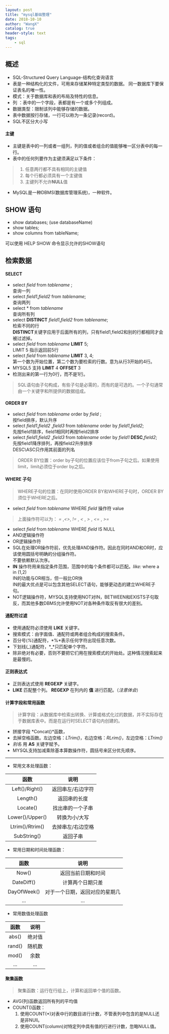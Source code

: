 ```yaml
---
layout: post
title: "mysql基础整理"
date: 2018-10-10 
author: "WangX"
catalog: true
header-style: text
tags:
    - sql
---
```

## 概述

* SQL-Structured Query Language-结构化查询语言
* 表是一种结构化的文件，可用来存储某种特定类型的数据。 同一数据库下要保证表名的唯一性。
* 模式：关于数据库和表的布局及特性的信息。
* 列 ：表中的一个字段，表都是有一个或多个列组成。
* 数据类型：限制该列中能够存储的数据。
* 表中数据按行存储，一行可以称为一条记录(record)。
* SQL不区分大小写

#### 主键
* 主键是表中的一列或者一组列，列的值或者组合的值能够唯一区分表中的每一行。
* 表中的任何列要作为主键须满足以下条件：
>1. 任意两行都不具有相同的主键值
>2. 每个行都必须具有一个主键值
>3. 主键列不允许**NULL**值

* MySQL是一种DBMS(数据库管理系统)，一种软件。

## SHOW 语句

* show databases;   (use databaseName)
* show tables;
* show columns from tableName; 

可以使用 HELP SHOW 命令显示允许的SHOW语句

## 检索数据

#### SELECT

* select *field* from *tablename* ;<br>查询一列
* select *field1*,*field2* from *tablename*;<br>查询两列
* select * from *tablename*<br>查询所有列
* select **DISTINCT** *field1*,*field2* from *tablename*;<br>检索不同的行<br>**DISTINCT**关键字应用于后面所有的列，只有field1,field2和别的行都相同才会被过滤掉。
* select *field* from *tablename* **LIMIT** 5;<br>LIMIT 5 指示返回前5行
* select *field* from *tablename* **LIMIT** 3, 4;<br>第一个数为开始位置，第二个数为要检索的行数。意为从行3开始的4行。
* MYSQL5 支持 **LIMIT** 4 **OFFSET** 3
* 检测出来的第一行为0行，而不是1行。


>SQL语句由子句构成，有些子句是必需的，而有的是可选的。一个子句通常由一个关键字和所提供的数据组成。

#### ORDER BY

* select *field* from *tablename* order by *field* ;<br>按field排序，默认升序
* select *field1*,*field2* ,*field3* from *tablename* order by *field1*,*field2*;<br>先按field1排序，field1相同时再按field2排序
* select *field1*,*field2* ,*field3* from *tablename* order by *field1* **DESC**,*field2*;<br>先按field1降序排列，再按field2升序排序<br>DESC\ASC只作用其前面的列名

>ORDER BY位置：order by子句的位置应该位于from子句之后。如果使用limit，limit必须位于order by之后。

#### WHERE 子句

>WHERE子句的位置：在同时使用ORDER BY和WHERE子句时，ORDER BY须位于WHERE之后。

* select *field* from *tablename* WHERE *field* 操作符 value
>上面操作符可以为： *=* ,*<>*, *!=* , *<* , *>* , *<=* , *>=* 
* select *field* from *tablename* WHERE *field* IS NULL
* AND逻辑操作符
* OR逻辑操作符
* SQL在处理OR操作符前，优先处理AND操作符。因此在同时AND和OR时，应该使用圆括号明确的分组操作符。<br>不要依赖默认次序。
* **IN** 操作符用来指定条件范围，范围中的每个条件都可以匹配。*like:* where a in (1,2)<br>IN的功能与OR相当，但一般比OR快<br>IN的最大优点是可以包含其他SELECT语句，能够更动态的建立WHERE子句。
* NOT逻辑操作符，MYSQL支持使用NOT对IN，BETWEEN和EXISTS子句取反，而其他多数DBMS允许使用NOT对各种条件取反有很大的差别。


#### 通配符过滤
* 使用通配符必须使用 **LIKE** 关键字。
* 搜索模式：由字面值、通配符或两者组合构成的搜索条件。
* 百分号(*%*)通配符，*%*表示任何字符出现任意次数。
* 下划线(*_*)通配符，*_*只匹配单个字符。
* 除非绝对有必要，否则不要把它们用在搜索模式的开始处。这种情况搜索起来是最慢的。

#### 正则表达式

* 正则表达式使用 **REGEXP** 关键字。
* **LIKE** 匹配整个列。 **REGEXP** 在列内的 **值** 进行匹配。（*注意体会*）

#### 计算字段和常用函数

>计算字段：从数据库中检索出转换、计算或格式化过的数据，并不实际存在于数据库表中。而是在运行时SELECT语句内创建的。

* 拼接字段 *Concat()*函数，
* 去掉空格函数。左边空格：*LTrim()*，右边空格：*RLrim()*，左边空格：*LTrim()*
* *别名* 用 **AS** 关键字赋予。
* MYSQL支持加减乘除基本算数操作符，圆括号来区分优先顺序。


----
* 常用文本处理函数：

|函数|说明|
| :-: | :-: |
|Left()/Right()|返回串左/右边字符|
|Length()|返回串的长度|
|Locate()|找出串的一个子串|
|Lower()/Upper()|转换为小/大写|
|Ltrim()/Rtrim()|去掉串左/右边空格
|SubString()|返回子串|
* 常用日期和时间处理函数：

|函数|说明|
| :-: | :-: |
|Now()|返回当前日期和时间|
|DateDiff()|计算两个日期只差|
|DayOfWeek()|对于一个日期，返回对应的星期几|
|...|...|

* 常用数值处理函数

|函数|说明|
| :-: | :-: |
|abs()|绝对值|
|rand()|随机数|
|mod()|余数|
|...|...|

#### 聚集函数

>聚集函数：运行在行组上，计算和返回单个值的函数。

* AVG(列)函数返回所有列的平均值
* COUNT()函数：
  1. 使用COUNT(*)对表中行的数目进行计数，不管表列中包含的是NULL还是非NUll。
  2. 使用COUNT(column)对特定列中具有值的行进行计数，忽略NULL值。



